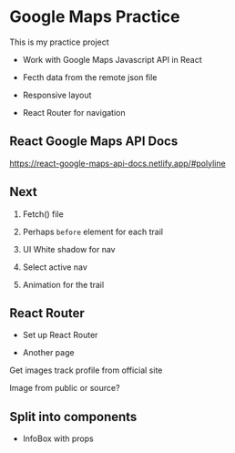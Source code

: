 # Google Maps Practice

This is my practice project

- Work with Google Maps Javascript API in React

- Fecth data from the remote json file

- Responsive layout

- React Router for navigation

## React Google Maps API Docs

https://react-google-maps-api-docs.netlify.app/#polyline

## Next

1. Fetch() file

2. Perhaps `before` element for each trail

3. UI White shadow for nav

4. Select active nav

5. Animation for the trail

## React Router

- Set up React Router

- Another page

Get images track profile from official site

Image from public or source?

## Split into components

- InfoBox with props